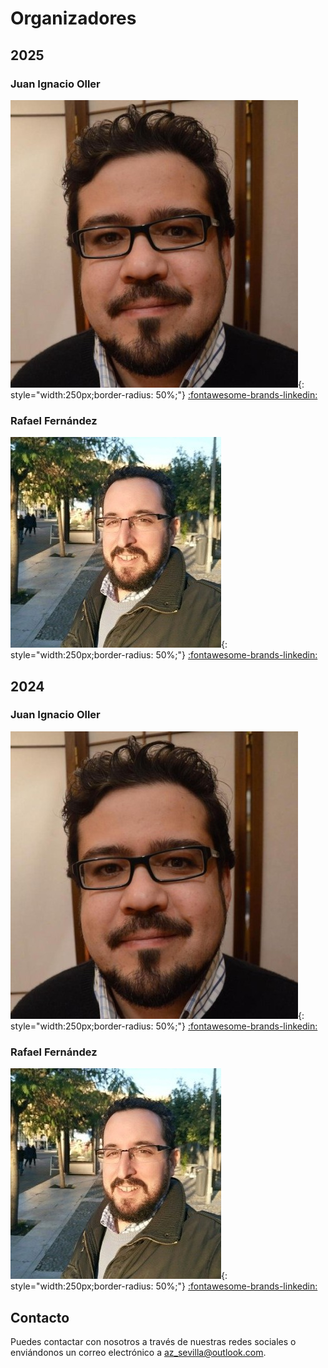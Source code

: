 # Organizadores

## 2025

### Juan Ignacio Oller

![Juan Ignacio](assets/nacho.png){: style="width:250px;border-radius: 50%;"}
[:fontawesome-brands-linkedin:](https://www.linkedin.com/in/jioller)


### Rafael Fernández 

![Rafael Fernández](assets/rafa.png){: style="width:250px;border-radius: 50%;"}
[:fontawesome-brands-linkedin:](https://www.linkedin.com/in/rafaelfernandezd/)

## 2024

### Juan Ignacio Oller

![Juan Ignacio](assets/nacho.png){: style="width:250px;border-radius: 50%;"}
[:fontawesome-brands-linkedin:](https://www.linkedin.com/in/jioller)


### Rafael Fernández 

![Rafael Fernández](assets/rafa.png){: style="width:250px;border-radius: 50%;"}
[:fontawesome-brands-linkedin:](https://www.linkedin.com/in/rafaelfernandezd/)


## Contacto

Puedes contactar con nosotros a través de nuestras redes sociales o enviándonos un correo electrónico a [az_sevilla@outlook.com](mailto:az_sevilla@outlook.com).


